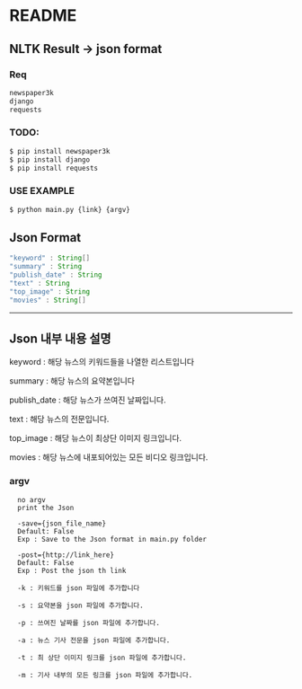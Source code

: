 # README

## NLTK Result -> json format

### Req
```bash
newspaper3k
django
requests
```

### TODO:
```bash
$ pip install newspaper3k
$ pip install django
$ pip install requests
```

### USE EXAMPLE 
```bash
$ python main.py {link} {argv}
```
## Json Format
```java
"keyword" : String[]
"summary" : String
"publish_date" : String
"text" : String
"top_image" : String
"movies" : String[]
```

---
## Json 내부 내용 설명
keyword : 해당 뉴스의 키워드들을 나열한 리스트입니다

summary : 해당 뉴스의 요약본입니다

publish_date : 해당 뉴스가 쓰여진 날짜입니다.

text : 해당 뉴스의 전문입니다.

top_image : 해당 뉴스이 최상단 이미지 링크입니다.

movies : 해당 뉴스에 내포되어있는 모든 비디오 링크입니다.

### argv
      
      no argv
      print the Json
      
      -save={json_file_name}
      Default: False
      Exp : Save to the Json format in main.py folder
      
      -post={http://link_here}
      Default: False
      Exp : Post the json th link
      
      -k : 키워드를 json 파일에 추가합니다
      
      -s : 요약본을 json 파일에 추가합니다.
      
      -p : 쓰여진 날짜를 json 파일에 추가합니다.
      
      -a : 뉴스 기사 전문을 json 파일에 추가합니다.
      
      -t : 최 상단 이미지 링크를 json 파일에 추가합니다.
      
      -m : 기사 내부의 모든 링크를 json 파일에 추가합니다.
      
      

